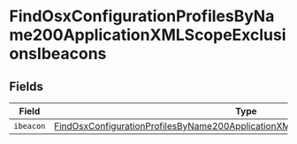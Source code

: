 # FindOsxConfigurationProfilesByName200ApplicationXMLScopeExclusionsIbeacons


## Fields

| Field                                                                                                                                                                                             | Type                                                                                                                                                                                              | Required                                                                                                                                                                                          | Description                                                                                                                                                                                       |
| ------------------------------------------------------------------------------------------------------------------------------------------------------------------------------------------------- | ------------------------------------------------------------------------------------------------------------------------------------------------------------------------------------------------- | ------------------------------------------------------------------------------------------------------------------------------------------------------------------------------------------------- | ------------------------------------------------------------------------------------------------------------------------------------------------------------------------------------------------- |
| `ibeacon`                                                                                                                                                                                         | [FindOsxConfigurationProfilesByName200ApplicationXMLScopeExclusionsIbeaconsIbeacon](../../models/operations/findosxconfigurationprofilesbyname200applicationxmlscopeexclusionsibeaconsibeacon.md) | :heavy_minus_sign:                                                                                                                                                                                | N/A                                                                                                                                                                                               |